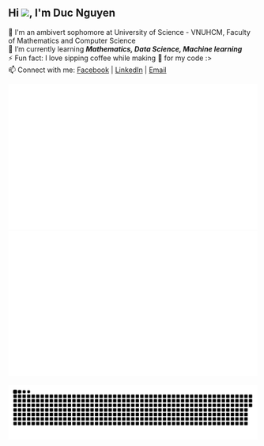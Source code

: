 <h2>Hi  <img src="https://c.tenor.com/ShTnSrVLePQAAAAi/capoo-bugcat.gif" width="40" />, I'm Duc Nguyen</h2>

:book: I'm an ambivert sophomore at University of Science - VNUHCM, Faculty of Mathematics and Computer Science </br>
:seedling: I’m currently learning ***Mathematics, Data Science, Machine learning*** </br>
:zap: Fun fact: I love sipping coffee while making :bug: for my code :> </br>
:mailbox: Connect with me: [Facebook](https://fb.com/nguyenduc1511) | [LinkedIn](https://www.linkedin.com/in/ngntrgduc/) | [Email](mailto:trungducnguyen1511@gmail.com)

<div width="100%" align="center">  
  <img src="https://github.com/ngntrgduc/github-stats/blob/master/generated/overview.svg">
  <img src="https://github.com/ngntrgduc/github-stats/blob/master/generated/languages.svg">

  ![](https://github.com/ducnguyen1511/ducnguyen1511/blob/output/github-contribution-grid-snake.svg)  
